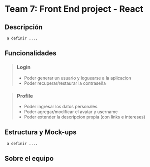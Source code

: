 # Team 7: Front End project - React

## Descripción
``` a definir ....```

## Funcionalidades

> ### Login 
> - Poder generar un usuario y loguearse a la aplicacion
> - Poder recuperar/restaurar la contraseña

> ### Profile
> - Poder ingresar los datos personales
> - Poder agregar/modificar el avatar y username
> - Poder extender la descripcion propia (con links e intereses)


## Estructura y Mock-ups

``` a definir ....```
## Sobre el equipo

